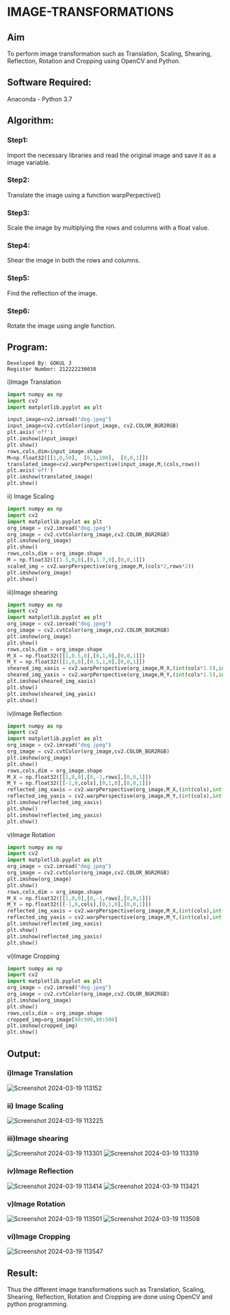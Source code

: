 # IMAGE-TRANSFORMATIONS


## Aim
To perform image transformation such as Translation, Scaling, Shearing, Reflection, Rotation and Cropping using OpenCV and Python.

## Software Required:
Anaconda - Python 3.7

## Algorithm:
### Step1:
Import the necessary libraries and read the original image and save it as a image variable.

### Step2:
Translate the image using a function warpPerpective()

### Step3:
Scale the image by multiplying the rows and columns with a float value.

### Step4:
Shear the image in both the rows and columns.

### Step5:
Find the reflection of the image.

### Step6:
Rotate the image using angle function.

## Program:
```
Developed By: GOKUL J
Register Number: 212222230038
```

i)Image Translation
```python
import numpy as np
import cv2
import matplotlib.pyplot as plt

input_image=cv2.imread("dog.jpeg")
input_image=cv2.cvtColor(input_image, cv2.COLOR_BGR2RGB)
plt.axis('off')
plt.imshow(input_image)
plt.show()
rows,cols,dim=input_image.shape
M=np.float32([[1,0,50],  [0,1,100],  [0,0,1]])
translated_image=cv2.warpPerspective(input_image,M,(cols,rows))
plt.axis('off')
plt.imshow(translated_image)
plt.show()
```


ii) Image Scaling
```python
import numpy as np
import cv2
import matplotlib.pyplot as plt
org_image = cv2.imread("dog.jpeg")
org_image = cv2.cvtColor(org_image,cv2.COLOR_BGR2RGB)
plt.imshow(org_image)
plt.show()
rows,cols,dim = org_image.shape
M = np.float32([[1.5,0,0],[0,1.7,0],[0,0,1]])
scaled_img = cv2.warpPerspective(org_image,M,(cols*2,rows*2))
plt.imshow(org_image)
plt.show()
```

iii)Image shearing
```python
import numpy as np
import cv2
import matplotlib.pyplot as plt
org_image = cv2.imread("dog.jpeg")
org_image = cv2.cvtColor(org_image,cv2.COLOR_BGR2RGB)
plt.imshow(org_image)
plt.show()
rows,cols,dim = org_image.shape
M_X = np.float32([[1,0.5,0],[0,1,0],[0,0,1]])
M_Y = np.float32([[1,0,0],[0.5,1,0],[0,0,1]])
sheared_img_xaxis = cv2.warpPerspective(org_image,M_X,(int(cols*1.5),int(rows*1.5)))
sheared_img_yaxis = cv2.warpPerspective(org_image,M_Y,(int(cols*1.5),int(rows*1.5)))
plt.imshow(sheared_img_xaxis)
plt.show()
plt.imshow(sheared_img_yaxis)
plt.show()
```


iv)Image Reflection
```python
import numpy as np
import cv2
import matplotlib.pyplot as plt
org_image = cv2.imread("dog.jpeg")
org_image = cv2.cvtColor(org_image,cv2.COLOR_BGR2RGB)
plt.imshow(org_image)
plt.show()
rows,cols,dim = org_image.shape
M_X = np.float32([[1,0,0],[0,-1,rows],[0,0,1]])
M_Y = np.float32([[-1,0,cols],[0,1,0],[0,0,1]])
reflected_img_xaxis = cv2.warpPerspective(org_image,M_X,(int(cols),int(rows)))
reflected_img_yaxis = cv2.warpPerspective(org_image,M_Y,(int(cols),int(rows)))
plt.imshow(reflected_img_xaxis)
plt.show()
plt.imshow(reflected_img_yaxis)
plt.show()
```



v)Image Rotation
```python
import numpy as np
import cv2
import matplotlib.pyplot as plt
org_image = cv2.imread("dog.jpeg")
org_image = cv2.cvtColor(org_image,cv2.COLOR_BGR2RGB)
plt.imshow(org_image)
plt.show()
rows,cols,dim = org_image.shape
M_X = np.float32([[1,0,0],[0,-1,rows],[0,0,1]])
M_Y = np.float32([[-1,0,cols],[0,1,0],[0,0,1]])
reflected_img_xaxis = cv2.warpPerspective(org_image,M_X,(int(cols),int(rows)))
reflected_img_yaxis = cv2.warpPerspective(org_image,M_Y,(int(cols),int(rows)))
plt.imshow(reflected_img_xaxis)
plt.show()
plt.imshow(reflected_img_yaxis)
plt.show()
```



vi)Image Cropping
```python
import numpy as np
import cv2
import matplotlib.pyplot as plt
org_image = cv2.imread("dog.jpeg")
org_image = cv2.cvtColor(org_image,cv2.COLOR_BGR2RGB)
plt.imshow(org_image)
plt.show()
rows,cols,dim = org_image.shape
cropped_img=org_image[80:900,80:500]
plt.imshow(cropped_img)
plt.show()
```

## Output:
### i)Image Translation
![Screenshot 2024-03-19 113152](https://github.com/Gokul0117/IMAGE-TRANSFORMATIONS/assets/121165938/173a093f-eeef-4110-af32-03ae7298b8de)


### ii) Image Scaling
![Screenshot 2024-03-19 113225](https://github.com/Gokul0117/IMAGE-TRANSFORMATIONS/assets/121165938/1684fca9-1b86-4e40-80ba-72014121344d)



### iii)Image shearing
![Screenshot 2024-03-19 113301](https://github.com/Gokul0117/IMAGE-TRANSFORMATIONS/assets/121165938/d6e94697-9edb-4f55-8221-89c4ae1c87b4)
![Screenshot 2024-03-19 113319](https://github.com/Gokul0117/IMAGE-TRANSFORMATIONS/assets/121165938/ec59b110-a165-43db-b4d7-fc18301b9556)



### iv)Image Reflection
![Screenshot 2024-03-19 113414](https://github.com/Gokul0117/IMAGE-TRANSFORMATIONS/assets/121165938/da514add-7604-4deb-8e89-3424953aea4c)
![Screenshot 2024-03-19 113421](https://github.com/Gokul0117/IMAGE-TRANSFORMATIONS/assets/121165938/eae3cb1c-2ca6-457e-8fbe-6232724e09c8)





### v)Image Rotation
![Screenshot 2024-03-19 113501](https://github.com/Gokul0117/IMAGE-TRANSFORMATIONS/assets/121165938/be6205b3-4f2f-4b88-aa47-5b5d420aa6a2)
![Screenshot 2024-03-19 113508](https://github.com/Gokul0117/IMAGE-TRANSFORMATIONS/assets/121165938/cd359206-69c3-4234-a550-fa4428d7325c)




### vi)Image Cropping
![Screenshot 2024-03-19 113547](https://github.com/Gokul0117/IMAGE-TRANSFORMATIONS/assets/121165938/5c497bcc-a208-4fff-8bd1-17194aaaf49a)





## Result: 

Thus the different image transformations such as Translation, Scaling, Shearing, Reflection, Rotation and Cropping are done using OpenCV and python programming.
